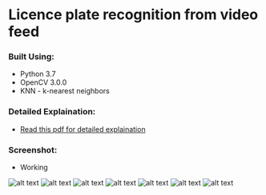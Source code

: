 # Licence plate recognition from video feed

### Built Using:
* Python 3.7
* OpenCV 3.0.0
* KNN - k-nearest neighbors

### Detailed Explaination:
* [Read this pdf for detailed explaination](https://github.com/shreyaspapi/licence-plate-recognition-python-opencv/tree/master/DocsAndPresentation)


### Screenshot:

* Working

![alt text](https://github.com/shreyaspapi/licence-plate-recognition-python-opencv/tree/master/DocsAndPresentation/DetailedImages/Picture1.png)
![alt text](https://github.com/shreyaspapi/licence-plate-recognition-python-opencv/tree/master/DocsAndPresentation/DetailedImages/Picture2.png)
![alt text](https://github.com/shreyaspapi/licence-plate-recognition-python-opencv/tree/master/DocsAndPresentation/DetailedImages/Picture3.png)
![alt text](https://github.com/shreyaspapi/licence-plate-recognition-python-opencv/tree/master/DocsAndPresentation/DetailedImages/Picture4.png)
![alt text](https://github.com/shreyaspapi/licence-plate-recognition-python-opencv/tree/master/DocsAndPresentation/DetailedImages/Picture5.png)
![alt text](https://github.com/shreyaspapi/licence-plate-recognition-python-opencv/tree/master/DocsAndPresentation/DetailedImages/Picture6.png)
![alt text](https://github.com/shreyaspapi/licence-plate-recognition-python-opencv/tree/master/DocsAndPresentation/DetailedImages/Picture7.png)
